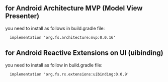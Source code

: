 ## for Android Architecture MVP (Model View Presenter) 

you need to install as follows in build.gradle file:

```
  implementation 'org.fs.architecture:mvp:0.0.16'
```

## for Android Reactive Extensions on UI (uibinding)

you need to install as follow in build.gradle file:

```
  implementation 'org.fs.rx.extensions:uibinding:0.0.9'
```